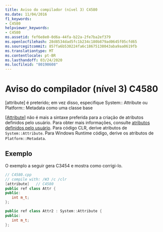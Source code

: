 ```yaml
---
title: Aviso do compilador (nível 3) C4580
ms.date: 11/04/2016
f1_keywords:
- C4580
helpviewer_keywords:
- C4580
ms.assetid: fef6e8e0-0d6a-44fa-b22a-2fe7ba2ef379
ms.openlocfilehash: 28d8534dad5fc1b234c180b879ad0645f05cfd65
ms.sourcegitcommit: 857fa6b530224fa6c18675138043aba9aa0619fb
ms.translationtype: MT
ms.contentlocale: pt-BR
ms.lasthandoff: 03/24/2020
ms.locfileid: "80198608"
---
```

# <a name="compiler-warning-level-3-c4580"></a>Aviso do compilador (nível 3) C4580

[attribute] é preterido; em vez disso, especifique System:: Attribute ou Platform:: Metadata como uma classe base

[[Attribute](../../windows/attributes/attribute.md)] não é mais a sintaxe preferida para a criação de atributos definidos pelo usuário. Para obter mais informações, consulte [atributos definidos pelo usuário](../../extensions/user-defined-attributes-cpp-component-extensions.md). Para código CLR, derive atributos de `System::Attribute`. Para Windows Runtime código, derive os atributos de `Platform::Metadata`.

## <a name="example"></a>Exemplo

O exemplo a seguir gera C3454 e mostra como corrigi-lo.

```cpp
// C4580.cpp
// compile with: /W3 /c /clr
[attribute]   // C4580
public ref class Attr {
public:
   int m_t;
};

public ref class Attr2 : System::Attribute {
public:
   int m_t;
};
```
